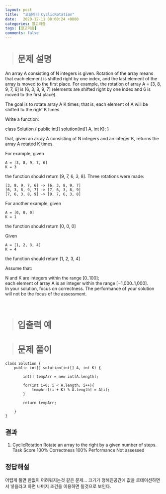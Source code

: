 ```yaml
---
layout: post
title:  "코딜리티 CyclicRotation"
date:   2020-12-11 08:00:24 +0800
categories: 알고리즘
tags: [알고리즘]
comments: false
---
```


># 문제 설명

An array A consisting of N integers is given. Rotation of the array means that each element is shifted right by one index, and the last element of the array is moved to the first place. For example, the rotation of array A = [3, 8, 9, 7, 6] is [6, 3, 8, 9, 7] (elements are shifted right by one index and 6 is moved to the first place).  
  
The goal is to rotate array A K times; that is, each element of A will be shifted to the right K times.  
  
Write a function:  
  
class Solution { public int[] solution(int[] A, int K); }  

that, given an array A consisting of N integers and an integer K, returns the array A rotated K times.  

For example, given  
  
    A = [3, 8, 9, 7, 6]  
    K = 3  
the function should return [9, 7, 6, 3, 8]. Three rotations were made:  
  
    [3, 8, 9, 7, 6] -> [6, 3, 8, 9, 7]  
    [6, 3, 8, 9, 7] -> [7, 6, 3, 8, 9]  
    [7, 6, 3, 8, 9] -> [9, 7, 6, 3, 8]  
For another example, given  
  
    A = [0, 0, 0]  
    K = 1  
the function should return [0, 0, 0]  
  
Given  
  
    A = [1, 2, 3, 4]  
    K = 4  
the function should return [1, 2, 3, 4]  
  
Assume that:  
  
N and K are integers within the range [0..100];  
each element of array A is an integer within the range [−1,000..1,000].  
In your solution, focus on correctness. The performance of your solution will not be the focus of the assessment.  
  
<br/>

># 입출력 예



># 문제 풀이

```
class Solution {
    public int[] solution(int[] A, int K) {
        
        int[] tempArr = new int[A.length];

        for(int i=0; i < A.length; i++){
            tempArr[(i + K) % A.length] = A[i];
        }

        return tempArr;

    }
}

```

## 결과

1. CyclicRotation
Rotate an array to the right by a given number of steps.
Task Score
100%
Correctness
100%
Performance
Not assessed


## 정답해설

어렵게 풀면 한없이 어려워지는것 같은 문제... 크기가 정해진공간에 값을 로테이션하면서 넣을라고 하면 나머지 조건을 이용하면 될것으로 보인다.



